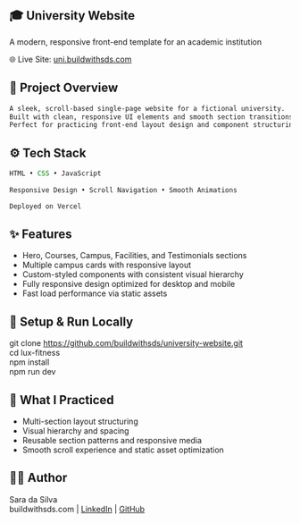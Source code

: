 ## 🎓 University Website
A modern, responsive front-end template for an academic institution

🌐 Live Site: [uni.buildwithsds.com](https://uni.buildwithsds.com)

## 📌 Project Overview
```txt
A sleek, scroll-based single-page website for a fictional university.  
Built with clean, responsive UI elements and smooth section transitions.  
Perfect for practicing front-end layout design and component structuring.
```

## ⚙️ Tech Stack
```js
HTML • CSS • JavaScript
 
Responsive Design • Scroll Navigation • Smooth Animations

Deployed on Vercel
```

## ✨ Features
- Hero, Courses, Campus, Facilities, and Testimonials sections      
- Multiple campus cards with responsive layout      
- Custom-styled components with consistent visual hierarchy      
- Fully responsive design optimized for desktop and mobile      
- Fast load performance via static assets      


## 🚀 Setup & Run Locally
git clone https://github.com/buildwithsds/university-website.git       
cd lux-fitness           
npm install      
npm run dev       

## 🧩 What I Practiced
- Multi-section layout structuring      
- Visual hierarchy and spacing     
- Reusable section patterns and responsive media    
- Smooth scroll experience and static asset optimization    


## 🙋‍♂️ Author
Sara da Silva      
buildwithsds.com | [LinkedIn](http://linkedin.com/in/sara-n-a-dasilva) | [GitHub](https://github.com/sara2023s)
